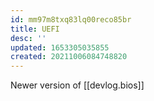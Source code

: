 ```yaml
---
id: mm97m8txq83lq00reco85br
title: UEFI
desc: ''
updated: 1653305035855
created: 20211006084748820
---
```


Newer version of [[devlog.bios]]
